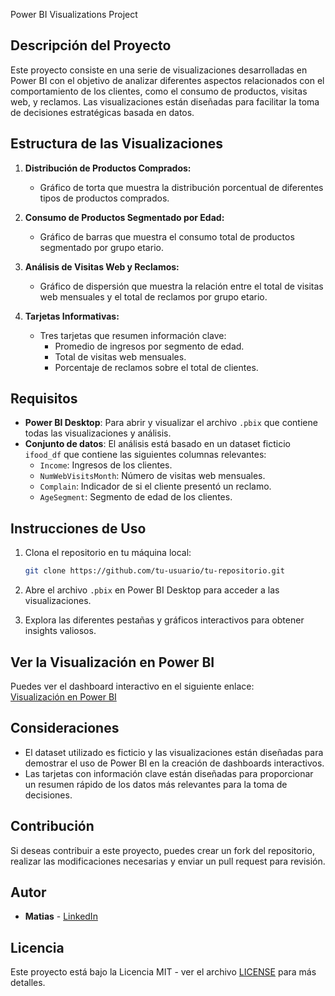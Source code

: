  Power BI Visualizations Project

## Descripción del Proyecto

Este proyecto consiste en una serie de visualizaciones desarrolladas en Power BI con el objetivo de analizar diferentes aspectos relacionados con el comportamiento de los clientes, como el consumo de productos, visitas web, y reclamos. Las visualizaciones están diseñadas para facilitar la toma de decisiones estratégicas basada en datos.

## Estructura de las Visualizaciones

1. **Distribución de Productos Comprados:**
   - Gráfico de torta que muestra la distribución porcentual de diferentes tipos de productos comprados.

2. **Consumo de Productos Segmentado por Edad:**
   - Gráfico de barras que muestra el consumo total de productos segmentado por grupo etario.

3. **Análisis de Visitas Web y Reclamos:**
   - Gráfico de dispersión que muestra la relación entre el total de visitas web mensuales y el total de reclamos por grupo etario.

4. **Tarjetas Informativas:**
   - Tres tarjetas que resumen información clave:
     - Promedio de ingresos por segmento de edad.
     - Total de visitas web mensuales.
     - Porcentaje de reclamos sobre el total de clientes.

## Requisitos

- **Power BI Desktop**: Para abrir y visualizar el archivo `.pbix` que contiene todas las visualizaciones y análisis.
- **Conjunto de datos**: El análisis está basado en un dataset ficticio `ifood_df` que contiene las siguientes columnas relevantes:
  - `Income`: Ingresos de los clientes.
  - `NumWebVisitsMonth`: Número de visitas web mensuales.
  - `Complain`: Indicador de si el cliente presentó un reclamo.
  - `AgeSegment`: Segmento de edad de los clientes.

## Instrucciones de Uso

1. Clona el repositorio en tu máquina local:
    ```bash
    git clone https://github.com/tu-usuario/tu-repositorio.git
    ```

2. Abre el archivo `.pbix` en Power BI Desktop para acceder a las visualizaciones.

3. Explora las diferentes pestañas y gráficos interactivos para obtener insights valiosos.

## Ver la Visualización en Power BI

Puedes ver el dashboard interactivo en el siguiente enlace:  
[Visualización en Power BI](https://app.powerbi.com/links/CxwPr7RH_o?ctid=567efac9-cbc2-40b1-9f31-3ff06c029097&pbi_source=linkShare&bookmarkGuid=90565dbf-4b98-4970-9bf4-96706400c00e )

## Consideraciones

- El dataset utilizado es ficticio y las visualizaciones están diseñadas para demostrar el uso de Power BI en la creación de dashboards interactivos.
- Las tarjetas con información clave están diseñadas para proporcionar un resumen rápido de los datos más relevantes para la toma de decisiones.

## Contribución

Si deseas contribuir a este proyecto, puedes crear un fork del repositorio, realizar las modificaciones necesarias y enviar un pull request para revisión.

## Autor

- **Matias** - [LinkedIn](https://www.linkedin.com/in/matias-endrek-7a9680255/)

## Licencia

Este proyecto está bajo la Licencia MIT - ver el archivo [LICENSE](LICENSE) para más detalles.
